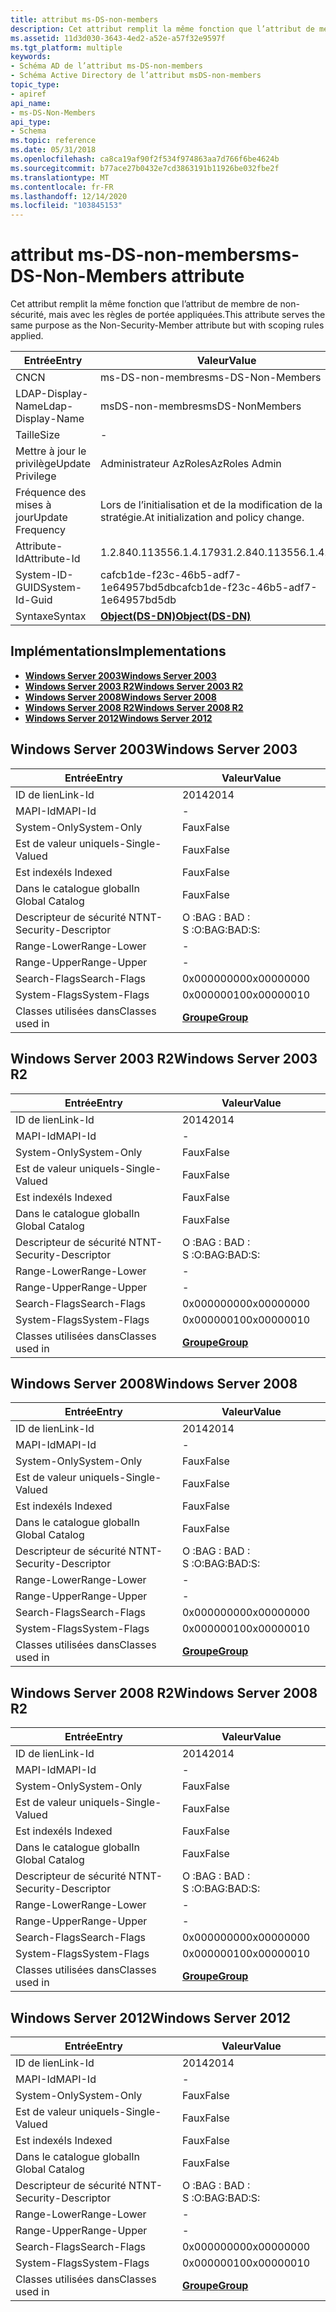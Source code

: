```yaml
---
title: attribut ms-DS-non-members
description: Cet attribut remplit la même fonction que l’attribut de membre de non-sécurité, mais avec les règles de portée appliquées.
ms.assetid: 11d3d030-3643-4ed2-a52e-a57f32e9597f
ms.tgt_platform: multiple
keywords:
- Schéma AD de l’attribut ms-DS-non-members
- Schéma Active Directory de l’attribut msDS-non-members
topic_type:
- apiref
api_name:
- ms-DS-Non-Members
api_type:
- Schema
ms.topic: reference
ms.date: 05/31/2018
ms.openlocfilehash: ca8ca19af90f2f534f974863aa7d766f6be4624b
ms.sourcegitcommit: b77ace27b0432e7cd3863191b11926be032fbe2f
ms.translationtype: MT
ms.contentlocale: fr-FR
ms.lasthandoff: 12/14/2020
ms.locfileid: "103845153"
---
```

# <a name="ms-ds-non-members-attribute"></a><span data-ttu-id="74e2a-105">attribut ms-DS-non-members</span><span class="sxs-lookup"><span data-stu-id="74e2a-105">ms-DS-Non-Members attribute</span></span>

<span data-ttu-id="74e2a-106">Cet attribut remplit la même fonction que l’attribut de membre de non-sécurité, mais avec les règles de portée appliquées.</span><span class="sxs-lookup"><span data-stu-id="74e2a-106">This attribute serves the same purpose as the Non-Security-Member attribute but with scoping rules applied.</span></span>



| <span data-ttu-id="74e2a-107">Entrée</span><span class="sxs-lookup"><span data-stu-id="74e2a-107">Entry</span></span> | <span data-ttu-id="74e2a-108">Valeur</span><span class="sxs-lookup"><span data-stu-id="74e2a-108">Value</span></span> |
|-------------------|-----------------------------------------|
| <span data-ttu-id="74e2a-109">CN</span><span class="sxs-lookup"><span data-stu-id="74e2a-109">CN</span></span>                | <span data-ttu-id="74e2a-110">ms-DS-non-membres</span><span class="sxs-lookup"><span data-stu-id="74e2a-110">ms-DS-Non-Members</span></span>                       |
| <span data-ttu-id="74e2a-111">LDAP-Display-Name</span><span class="sxs-lookup"><span data-stu-id="74e2a-111">Ldap-Display-Name</span></span> | <span data-ttu-id="74e2a-112">msDS-non-membres</span><span class="sxs-lookup"><span data-stu-id="74e2a-112">msDS-NonMembers</span></span>                         |
| <span data-ttu-id="74e2a-113">Taille</span><span class="sxs-lookup"><span data-stu-id="74e2a-113">Size</span></span>              | \-                                      |
| <span data-ttu-id="74e2a-114">Mettre à jour le privilège</span><span class="sxs-lookup"><span data-stu-id="74e2a-114">Update Privilege</span></span>  | <span data-ttu-id="74e2a-115">Administrateur AzRoles</span><span class="sxs-lookup"><span data-stu-id="74e2a-115">AzRoles Admin</span></span>                           |
| <span data-ttu-id="74e2a-116">Fréquence des mises à jour</span><span class="sxs-lookup"><span data-stu-id="74e2a-116">Update Frequency</span></span>  | <span data-ttu-id="74e2a-117">Lors de l’initialisation et de la modification de la stratégie.</span><span class="sxs-lookup"><span data-stu-id="74e2a-117">At initialization and policy change.</span></span>    |
| <span data-ttu-id="74e2a-118">Attribute-Id</span><span class="sxs-lookup"><span data-stu-id="74e2a-118">Attribute-Id</span></span>      | <span data-ttu-id="74e2a-119">1.2.840.113556.1.4.1793</span><span class="sxs-lookup"><span data-stu-id="74e2a-119">1.2.840.113556.1.4.1793</span></span>                 |
| <span data-ttu-id="74e2a-120">System-ID-GUID</span><span class="sxs-lookup"><span data-stu-id="74e2a-120">System-Id-Guid</span></span>    | <span data-ttu-id="74e2a-121">cafcb1de-f23c-46b5-adf7-1e64957bd5db</span><span class="sxs-lookup"><span data-stu-id="74e2a-121">cafcb1de-f23c-46b5-adf7-1e64957bd5db</span></span>    |
| <span data-ttu-id="74e2a-122">Syntaxe</span><span class="sxs-lookup"><span data-stu-id="74e2a-122">Syntax</span></span>            | [<span data-ttu-id="74e2a-123">**Object(DS-DN)**</span><span class="sxs-lookup"><span data-stu-id="74e2a-123">**Object(DS-DN)**</span></span>](s-object-ds-dn.md) |



## <a name="implementations"></a><span data-ttu-id="74e2a-124">Implémentations</span><span class="sxs-lookup"><span data-stu-id="74e2a-124">Implementations</span></span>

-   [<span data-ttu-id="74e2a-125">**Windows Server 2003**</span><span class="sxs-lookup"><span data-stu-id="74e2a-125">**Windows Server 2003**</span></span>](#windows-server-2003)
-   [<span data-ttu-id="74e2a-126">**Windows Server 2003 R2**</span><span class="sxs-lookup"><span data-stu-id="74e2a-126">**Windows Server 2003 R2**</span></span>](#windows-server-2003-r2)
-   [<span data-ttu-id="74e2a-127">**Windows Server 2008**</span><span class="sxs-lookup"><span data-stu-id="74e2a-127">**Windows Server 2008**</span></span>](#windows-server-2008)
-   [<span data-ttu-id="74e2a-128">**Windows Server 2008 R2**</span><span class="sxs-lookup"><span data-stu-id="74e2a-128">**Windows Server 2008 R2**</span></span>](#windows-server-2008-r2)
-   [<span data-ttu-id="74e2a-129">**Windows Server 2012**</span><span class="sxs-lookup"><span data-stu-id="74e2a-129">**Windows Server 2012**</span></span>](#windows-server-2012)

## <a name="windows-server-2003"></a><span data-ttu-id="74e2a-130">Windows Server 2003</span><span class="sxs-lookup"><span data-stu-id="74e2a-130">Windows Server 2003</span></span>



| <span data-ttu-id="74e2a-131">Entrée</span><span class="sxs-lookup"><span data-stu-id="74e2a-131">Entry</span></span> | <span data-ttu-id="74e2a-132">Valeur</span><span class="sxs-lookup"><span data-stu-id="74e2a-132">Value</span></span> |
|------------------------|-------------------------------------|
| <span data-ttu-id="74e2a-133">ID de lien</span><span class="sxs-lookup"><span data-stu-id="74e2a-133">Link-Id</span></span>                | <span data-ttu-id="74e2a-134">2014</span><span class="sxs-lookup"><span data-stu-id="74e2a-134">2014</span></span>                                |
| <span data-ttu-id="74e2a-135">MAPI-Id</span><span class="sxs-lookup"><span data-stu-id="74e2a-135">MAPI-Id</span></span>                | \-                                  |
| <span data-ttu-id="74e2a-136">System-Only</span><span class="sxs-lookup"><span data-stu-id="74e2a-136">System-Only</span></span>            | <span data-ttu-id="74e2a-137">Faux</span><span class="sxs-lookup"><span data-stu-id="74e2a-137">False</span></span>                               |
| <span data-ttu-id="74e2a-138">Est de valeur unique</span><span class="sxs-lookup"><span data-stu-id="74e2a-138">Is-Single-Valued</span></span>       | <span data-ttu-id="74e2a-139">Faux</span><span class="sxs-lookup"><span data-stu-id="74e2a-139">False</span></span>                               |
| <span data-ttu-id="74e2a-140">Est indexé</span><span class="sxs-lookup"><span data-stu-id="74e2a-140">Is Indexed</span></span>             | <span data-ttu-id="74e2a-141">Faux</span><span class="sxs-lookup"><span data-stu-id="74e2a-141">False</span></span>                               |
| <span data-ttu-id="74e2a-142">Dans le catalogue global</span><span class="sxs-lookup"><span data-stu-id="74e2a-142">In Global Catalog</span></span>      | <span data-ttu-id="74e2a-143">Faux</span><span class="sxs-lookup"><span data-stu-id="74e2a-143">False</span></span>                               |
| <span data-ttu-id="74e2a-144">Descripteur de sécurité NT</span><span class="sxs-lookup"><span data-stu-id="74e2a-144">NT-Security-Descriptor</span></span> | <span data-ttu-id="74e2a-145">O :BAG : BAD : S :</span><span class="sxs-lookup"><span data-stu-id="74e2a-145">O:BAG:BAD:S:</span></span>                        |
| <span data-ttu-id="74e2a-146">Range-Lower</span><span class="sxs-lookup"><span data-stu-id="74e2a-146">Range-Lower</span></span>            | \-                                  |
| <span data-ttu-id="74e2a-147">Range-Upper</span><span class="sxs-lookup"><span data-stu-id="74e2a-147">Range-Upper</span></span>            | \-                                  |
| <span data-ttu-id="74e2a-148">Search-Flags</span><span class="sxs-lookup"><span data-stu-id="74e2a-148">Search-Flags</span></span>           | <span data-ttu-id="74e2a-149">0x00000000</span><span class="sxs-lookup"><span data-stu-id="74e2a-149">0x00000000</span></span>                          |
| <span data-ttu-id="74e2a-150">System-Flags</span><span class="sxs-lookup"><span data-stu-id="74e2a-150">System-Flags</span></span>           | <span data-ttu-id="74e2a-151">0x00000010</span><span class="sxs-lookup"><span data-stu-id="74e2a-151">0x00000010</span></span>                          |
| <span data-ttu-id="74e2a-152">Classes utilisées dans</span><span class="sxs-lookup"><span data-stu-id="74e2a-152">Classes used in</span></span>        | [<span data-ttu-id="74e2a-153">**Groupe**</span><span class="sxs-lookup"><span data-stu-id="74e2a-153">**Group**</span></span>](c-group.md)<br/> |



## <a name="windows-server-2003-r2"></a><span data-ttu-id="74e2a-154">Windows Server 2003 R2</span><span class="sxs-lookup"><span data-stu-id="74e2a-154">Windows Server 2003 R2</span></span>



| <span data-ttu-id="74e2a-155">Entrée</span><span class="sxs-lookup"><span data-stu-id="74e2a-155">Entry</span></span> | <span data-ttu-id="74e2a-156">Valeur</span><span class="sxs-lookup"><span data-stu-id="74e2a-156">Value</span></span> |
|------------------------|-------------------------------------|
| <span data-ttu-id="74e2a-157">ID de lien</span><span class="sxs-lookup"><span data-stu-id="74e2a-157">Link-Id</span></span>                | <span data-ttu-id="74e2a-158">2014</span><span class="sxs-lookup"><span data-stu-id="74e2a-158">2014</span></span>                                |
| <span data-ttu-id="74e2a-159">MAPI-Id</span><span class="sxs-lookup"><span data-stu-id="74e2a-159">MAPI-Id</span></span>                | \-                                  |
| <span data-ttu-id="74e2a-160">System-Only</span><span class="sxs-lookup"><span data-stu-id="74e2a-160">System-Only</span></span>            | <span data-ttu-id="74e2a-161">Faux</span><span class="sxs-lookup"><span data-stu-id="74e2a-161">False</span></span>                               |
| <span data-ttu-id="74e2a-162">Est de valeur unique</span><span class="sxs-lookup"><span data-stu-id="74e2a-162">Is-Single-Valued</span></span>       | <span data-ttu-id="74e2a-163">Faux</span><span class="sxs-lookup"><span data-stu-id="74e2a-163">False</span></span>                               |
| <span data-ttu-id="74e2a-164">Est indexé</span><span class="sxs-lookup"><span data-stu-id="74e2a-164">Is Indexed</span></span>             | <span data-ttu-id="74e2a-165">Faux</span><span class="sxs-lookup"><span data-stu-id="74e2a-165">False</span></span>                               |
| <span data-ttu-id="74e2a-166">Dans le catalogue global</span><span class="sxs-lookup"><span data-stu-id="74e2a-166">In Global Catalog</span></span>      | <span data-ttu-id="74e2a-167">Faux</span><span class="sxs-lookup"><span data-stu-id="74e2a-167">False</span></span>                               |
| <span data-ttu-id="74e2a-168">Descripteur de sécurité NT</span><span class="sxs-lookup"><span data-stu-id="74e2a-168">NT-Security-Descriptor</span></span> | <span data-ttu-id="74e2a-169">O :BAG : BAD : S :</span><span class="sxs-lookup"><span data-stu-id="74e2a-169">O:BAG:BAD:S:</span></span>                        |
| <span data-ttu-id="74e2a-170">Range-Lower</span><span class="sxs-lookup"><span data-stu-id="74e2a-170">Range-Lower</span></span>            | \-                                  |
| <span data-ttu-id="74e2a-171">Range-Upper</span><span class="sxs-lookup"><span data-stu-id="74e2a-171">Range-Upper</span></span>            | \-                                  |
| <span data-ttu-id="74e2a-172">Search-Flags</span><span class="sxs-lookup"><span data-stu-id="74e2a-172">Search-Flags</span></span>           | <span data-ttu-id="74e2a-173">0x00000000</span><span class="sxs-lookup"><span data-stu-id="74e2a-173">0x00000000</span></span>                          |
| <span data-ttu-id="74e2a-174">System-Flags</span><span class="sxs-lookup"><span data-stu-id="74e2a-174">System-Flags</span></span>           | <span data-ttu-id="74e2a-175">0x00000010</span><span class="sxs-lookup"><span data-stu-id="74e2a-175">0x00000010</span></span>                          |
| <span data-ttu-id="74e2a-176">Classes utilisées dans</span><span class="sxs-lookup"><span data-stu-id="74e2a-176">Classes used in</span></span>        | [<span data-ttu-id="74e2a-177">**Groupe**</span><span class="sxs-lookup"><span data-stu-id="74e2a-177">**Group**</span></span>](c-group.md)<br/> |



## <a name="windows-server-2008"></a><span data-ttu-id="74e2a-178">Windows Server 2008</span><span class="sxs-lookup"><span data-stu-id="74e2a-178">Windows Server 2008</span></span>



| <span data-ttu-id="74e2a-179">Entrée</span><span class="sxs-lookup"><span data-stu-id="74e2a-179">Entry</span></span> | <span data-ttu-id="74e2a-180">Valeur</span><span class="sxs-lookup"><span data-stu-id="74e2a-180">Value</span></span> |
|------------------------|-------------------------------------|
| <span data-ttu-id="74e2a-181">ID de lien</span><span class="sxs-lookup"><span data-stu-id="74e2a-181">Link-Id</span></span>                | <span data-ttu-id="74e2a-182">2014</span><span class="sxs-lookup"><span data-stu-id="74e2a-182">2014</span></span>                                |
| <span data-ttu-id="74e2a-183">MAPI-Id</span><span class="sxs-lookup"><span data-stu-id="74e2a-183">MAPI-Id</span></span>                | \-                                  |
| <span data-ttu-id="74e2a-184">System-Only</span><span class="sxs-lookup"><span data-stu-id="74e2a-184">System-Only</span></span>            | <span data-ttu-id="74e2a-185">Faux</span><span class="sxs-lookup"><span data-stu-id="74e2a-185">False</span></span>                               |
| <span data-ttu-id="74e2a-186">Est de valeur unique</span><span class="sxs-lookup"><span data-stu-id="74e2a-186">Is-Single-Valued</span></span>       | <span data-ttu-id="74e2a-187">Faux</span><span class="sxs-lookup"><span data-stu-id="74e2a-187">False</span></span>                               |
| <span data-ttu-id="74e2a-188">Est indexé</span><span class="sxs-lookup"><span data-stu-id="74e2a-188">Is Indexed</span></span>             | <span data-ttu-id="74e2a-189">Faux</span><span class="sxs-lookup"><span data-stu-id="74e2a-189">False</span></span>                               |
| <span data-ttu-id="74e2a-190">Dans le catalogue global</span><span class="sxs-lookup"><span data-stu-id="74e2a-190">In Global Catalog</span></span>      | <span data-ttu-id="74e2a-191">Faux</span><span class="sxs-lookup"><span data-stu-id="74e2a-191">False</span></span>                               |
| <span data-ttu-id="74e2a-192">Descripteur de sécurité NT</span><span class="sxs-lookup"><span data-stu-id="74e2a-192">NT-Security-Descriptor</span></span> | <span data-ttu-id="74e2a-193">O :BAG : BAD : S :</span><span class="sxs-lookup"><span data-stu-id="74e2a-193">O:BAG:BAD:S:</span></span>                        |
| <span data-ttu-id="74e2a-194">Range-Lower</span><span class="sxs-lookup"><span data-stu-id="74e2a-194">Range-Lower</span></span>            | \-                                  |
| <span data-ttu-id="74e2a-195">Range-Upper</span><span class="sxs-lookup"><span data-stu-id="74e2a-195">Range-Upper</span></span>            | \-                                  |
| <span data-ttu-id="74e2a-196">Search-Flags</span><span class="sxs-lookup"><span data-stu-id="74e2a-196">Search-Flags</span></span>           | <span data-ttu-id="74e2a-197">0x00000000</span><span class="sxs-lookup"><span data-stu-id="74e2a-197">0x00000000</span></span>                          |
| <span data-ttu-id="74e2a-198">System-Flags</span><span class="sxs-lookup"><span data-stu-id="74e2a-198">System-Flags</span></span>           | <span data-ttu-id="74e2a-199">0x00000010</span><span class="sxs-lookup"><span data-stu-id="74e2a-199">0x00000010</span></span>                          |
| <span data-ttu-id="74e2a-200">Classes utilisées dans</span><span class="sxs-lookup"><span data-stu-id="74e2a-200">Classes used in</span></span>        | [<span data-ttu-id="74e2a-201">**Groupe**</span><span class="sxs-lookup"><span data-stu-id="74e2a-201">**Group**</span></span>](c-group.md)<br/> |



## <a name="windows-server-2008-r2"></a><span data-ttu-id="74e2a-202">Windows Server 2008 R2</span><span class="sxs-lookup"><span data-stu-id="74e2a-202">Windows Server 2008 R2</span></span>



| <span data-ttu-id="74e2a-203">Entrée</span><span class="sxs-lookup"><span data-stu-id="74e2a-203">Entry</span></span> | <span data-ttu-id="74e2a-204">Valeur</span><span class="sxs-lookup"><span data-stu-id="74e2a-204">Value</span></span> |
|------------------------|-------------------------------------|
| <span data-ttu-id="74e2a-205">ID de lien</span><span class="sxs-lookup"><span data-stu-id="74e2a-205">Link-Id</span></span>                | <span data-ttu-id="74e2a-206">2014</span><span class="sxs-lookup"><span data-stu-id="74e2a-206">2014</span></span>                                |
| <span data-ttu-id="74e2a-207">MAPI-Id</span><span class="sxs-lookup"><span data-stu-id="74e2a-207">MAPI-Id</span></span>                | \-                                  |
| <span data-ttu-id="74e2a-208">System-Only</span><span class="sxs-lookup"><span data-stu-id="74e2a-208">System-Only</span></span>            | <span data-ttu-id="74e2a-209">Faux</span><span class="sxs-lookup"><span data-stu-id="74e2a-209">False</span></span>                               |
| <span data-ttu-id="74e2a-210">Est de valeur unique</span><span class="sxs-lookup"><span data-stu-id="74e2a-210">Is-Single-Valued</span></span>       | <span data-ttu-id="74e2a-211">Faux</span><span class="sxs-lookup"><span data-stu-id="74e2a-211">False</span></span>                               |
| <span data-ttu-id="74e2a-212">Est indexé</span><span class="sxs-lookup"><span data-stu-id="74e2a-212">Is Indexed</span></span>             | <span data-ttu-id="74e2a-213">Faux</span><span class="sxs-lookup"><span data-stu-id="74e2a-213">False</span></span>                               |
| <span data-ttu-id="74e2a-214">Dans le catalogue global</span><span class="sxs-lookup"><span data-stu-id="74e2a-214">In Global Catalog</span></span>      | <span data-ttu-id="74e2a-215">Faux</span><span class="sxs-lookup"><span data-stu-id="74e2a-215">False</span></span>                               |
| <span data-ttu-id="74e2a-216">Descripteur de sécurité NT</span><span class="sxs-lookup"><span data-stu-id="74e2a-216">NT-Security-Descriptor</span></span> | <span data-ttu-id="74e2a-217">O :BAG : BAD : S :</span><span class="sxs-lookup"><span data-stu-id="74e2a-217">O:BAG:BAD:S:</span></span>                        |
| <span data-ttu-id="74e2a-218">Range-Lower</span><span class="sxs-lookup"><span data-stu-id="74e2a-218">Range-Lower</span></span>            | \-                                  |
| <span data-ttu-id="74e2a-219">Range-Upper</span><span class="sxs-lookup"><span data-stu-id="74e2a-219">Range-Upper</span></span>            | \-                                  |
| <span data-ttu-id="74e2a-220">Search-Flags</span><span class="sxs-lookup"><span data-stu-id="74e2a-220">Search-Flags</span></span>           | <span data-ttu-id="74e2a-221">0x00000000</span><span class="sxs-lookup"><span data-stu-id="74e2a-221">0x00000000</span></span>                          |
| <span data-ttu-id="74e2a-222">System-Flags</span><span class="sxs-lookup"><span data-stu-id="74e2a-222">System-Flags</span></span>           | <span data-ttu-id="74e2a-223">0x00000010</span><span class="sxs-lookup"><span data-stu-id="74e2a-223">0x00000010</span></span>                          |
| <span data-ttu-id="74e2a-224">Classes utilisées dans</span><span class="sxs-lookup"><span data-stu-id="74e2a-224">Classes used in</span></span>        | [<span data-ttu-id="74e2a-225">**Groupe**</span><span class="sxs-lookup"><span data-stu-id="74e2a-225">**Group**</span></span>](c-group.md)<br/> |



## <a name="windows-server-2012"></a><span data-ttu-id="74e2a-226">Windows Server 2012</span><span class="sxs-lookup"><span data-stu-id="74e2a-226">Windows Server 2012</span></span>



| <span data-ttu-id="74e2a-227">Entrée</span><span class="sxs-lookup"><span data-stu-id="74e2a-227">Entry</span></span> | <span data-ttu-id="74e2a-228">Valeur</span><span class="sxs-lookup"><span data-stu-id="74e2a-228">Value</span></span> |
|------------------------|-------------------------------------|
| <span data-ttu-id="74e2a-229">ID de lien</span><span class="sxs-lookup"><span data-stu-id="74e2a-229">Link-Id</span></span>                | <span data-ttu-id="74e2a-230">2014</span><span class="sxs-lookup"><span data-stu-id="74e2a-230">2014</span></span>                                |
| <span data-ttu-id="74e2a-231">MAPI-Id</span><span class="sxs-lookup"><span data-stu-id="74e2a-231">MAPI-Id</span></span>                | \-                                  |
| <span data-ttu-id="74e2a-232">System-Only</span><span class="sxs-lookup"><span data-stu-id="74e2a-232">System-Only</span></span>            | <span data-ttu-id="74e2a-233">Faux</span><span class="sxs-lookup"><span data-stu-id="74e2a-233">False</span></span>                               |
| <span data-ttu-id="74e2a-234">Est de valeur unique</span><span class="sxs-lookup"><span data-stu-id="74e2a-234">Is-Single-Valued</span></span>       | <span data-ttu-id="74e2a-235">Faux</span><span class="sxs-lookup"><span data-stu-id="74e2a-235">False</span></span>                               |
| <span data-ttu-id="74e2a-236">Est indexé</span><span class="sxs-lookup"><span data-stu-id="74e2a-236">Is Indexed</span></span>             | <span data-ttu-id="74e2a-237">Faux</span><span class="sxs-lookup"><span data-stu-id="74e2a-237">False</span></span>                               |
| <span data-ttu-id="74e2a-238">Dans le catalogue global</span><span class="sxs-lookup"><span data-stu-id="74e2a-238">In Global Catalog</span></span>      | <span data-ttu-id="74e2a-239">Faux</span><span class="sxs-lookup"><span data-stu-id="74e2a-239">False</span></span>                               |
| <span data-ttu-id="74e2a-240">Descripteur de sécurité NT</span><span class="sxs-lookup"><span data-stu-id="74e2a-240">NT-Security-Descriptor</span></span> | <span data-ttu-id="74e2a-241">O :BAG : BAD : S :</span><span class="sxs-lookup"><span data-stu-id="74e2a-241">O:BAG:BAD:S:</span></span>                        |
| <span data-ttu-id="74e2a-242">Range-Lower</span><span class="sxs-lookup"><span data-stu-id="74e2a-242">Range-Lower</span></span>            | \-                                  |
| <span data-ttu-id="74e2a-243">Range-Upper</span><span class="sxs-lookup"><span data-stu-id="74e2a-243">Range-Upper</span></span>            | \-                                  |
| <span data-ttu-id="74e2a-244">Search-Flags</span><span class="sxs-lookup"><span data-stu-id="74e2a-244">Search-Flags</span></span>           | <span data-ttu-id="74e2a-245">0x00000000</span><span class="sxs-lookup"><span data-stu-id="74e2a-245">0x00000000</span></span>                          |
| <span data-ttu-id="74e2a-246">System-Flags</span><span class="sxs-lookup"><span data-stu-id="74e2a-246">System-Flags</span></span>           | <span data-ttu-id="74e2a-247">0x00000010</span><span class="sxs-lookup"><span data-stu-id="74e2a-247">0x00000010</span></span>                          |
| <span data-ttu-id="74e2a-248">Classes utilisées dans</span><span class="sxs-lookup"><span data-stu-id="74e2a-248">Classes used in</span></span>        | [<span data-ttu-id="74e2a-249">**Groupe**</span><span class="sxs-lookup"><span data-stu-id="74e2a-249">**Group**</span></span>](c-group.md)<br/> |



 

 





